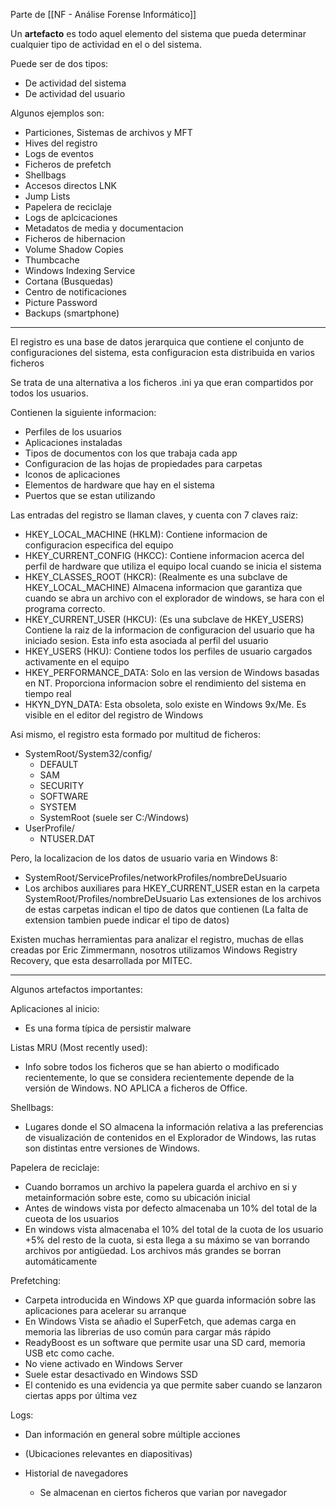 
Parte de [[NF - Análise Forense Informático]]

Un **artefacto** es todo aquel elemento del sistema que pueda determinar cualquier tipo de actividad en el o del sistema.

Puede ser de dos tipos:
- De actividad del sistema
- De actividad del usuario

Algunos ejemplos son:
- Particiones, Sistemas de archivos y MFT
- Hives del registro
- Logs de eventos
- Ficheros de prefetch
- Shellbags
- Accesos directos LNK
- Jump Lists
- Papelera de reciclaje
- Logs de aplcicaciones
- Metadatos de media y documentacion
- Ficheros de hibernacion
- Volume Shadow Copies
- Thumbcache
- Windows Indexing Service
- Cortana (Busquedas)
- Centro de notificaciones
- Picture Password
- Backups (smartphone)

---

El registro es una base de datos jerarquica que contiene el conjunto de configuraciones del sistema, esta configuracion esta distribuida en varios ficheros

Se trata de una alternativa a los ficheros .ini ya que eran compartidos por todos los usuarios.

Contienen la siguiente informacion:
- Perfiles de los usuarios
- Aplicaciones instaladas
- Tipos de documentos con los que trabaja cada app
- Configuracion de las hojas de propiedades para carpetas
- Iconos de aplicaciones
- Elementos de hardware que hay en el sistema
- Puertos que se estan utilizando

Las entradas del registro se llaman claves, y cuenta con 7 claves raiz:

- HKEY_LOCAL_MACHINE (HKLM): Contiene informacion de configuracion especifica del equipo
- HKEY_CURRENT_CONFIG (HKCC): Contiene informacion acerca del perfil de hardware que utiliza el equipo local cuando se inicia el sistema
- HKEY_CLASSES_ROOT (HKCR): (Realmente es una subclave de HKEY_LOCAL_MACHINE) Almacena informacion que garantiza que cuando se abra un archivo con el explorador de windows, se hara con el programa correcto.
- HKEY_CURRENT_USER (HKCU): (Es una subclave de HKEY_USERS) Contiene la raiz de la informacion de configuracion del usuario que ha iniciado sesion. Esta info esta asociada al perfil del usuario
- HKEY_USERS (HKU): Contiene todos los perfiles de usuario cargados activamente en el equipo
- HKEY_PERFORMANCE_DATA: Solo en las version de Windows basadas en NT. Proporciona informacion sobre el rendimiento del sistema en tiempo real
- HKYN_DYN_DATA: Esta obsoleta, solo existe en Windows 9x/Me. Es visible en el editor del registro de Windows

Asi mismo, el registro esta formado por multitud de ficheros:
- SystemRoot/System32/config/
	- DEFAULT
	- SAM
	- SECURITY
	- SOFTWARE
	- SYSTEM
	- SystemRoot (suele ser C:/Windows)
- UserProfile/
	- NTUSER.DAT

Pero, la localizacion de los datos de usuario varia en Windows 8:
- SystemRoot/ServiceProfiles/networkProfiles/nombreDeUsuario
- Los archibos auxiliares para HKEY_CURRENT_USER estan en la carpeta SystemRoot/Profiles/nombreDeUsuario
Las extensiones de los archivos de estas carpetas indican el tipo de datos que contienen (La falta de extension tambien puede indicar el tipo de datos)

Existen muchas herramientas para analizar el registro, muchas de ellas creadas por Eric Zimmermann, nosotros utilizamos Windows Registry Recovery, que esta desarrollada por MITEC.

---

Algunos artefactos importantes:

Aplicaciones al inicio:
- Es una forma típica de persistir malware

Listas MRU (Most recently used):
- Info sobre todos los ficheros que se han abierto o modificado recientemente, lo que se considera recientemente depende de la versión de Windows. NO APLICA a ficheros de Office.

Shellbags:
- Lugares donde el SO almacena la información relativa a las preferencias de visualización de contenidos en el Explorador de Windows, las rutas son distintas entre versiones de Windows.

Papelera de reciclaje:
- Cuando borramos un archivo la papelera guarda el archivo en si y metainformación sobre este, como su ubicación inicial
- Antes de windows vista por defecto almacenaba un 10% del total de la cueota de los usuarios
- En windows vista almacenaba el 10% del total de la cuota de los usuario +5% del resto de la cuota, si esta llega a su máximo se van borrando archivos por antigüedad. Los archivos más grandes se borran automáticamente

Prefetching:
- Carpeta introducida en Windows XP que guarda información sobre las aplicaciones para acelerar su arranque
- En Windows Vista se añadio el SuperFetch, que ademas carga en memoria las librerias de uso común para cargar más rápido
- ReadyBoost es un software que permite usar una SD card, memoria USB etc como cache.
- No viene activado en Windows Server
- Suele estar desactivado en Windows SSD
- El contenido es una evidencia ya que permite saber cuando se lanzaron ciertas apps por última vez

Logs:
- Dan información en general sobre múltiple acciones
- (Ubicaciones relevantes en diapositivas)

- Historial de navegadores
	- Se almacenan en ciertos ficheros que varian por navegador